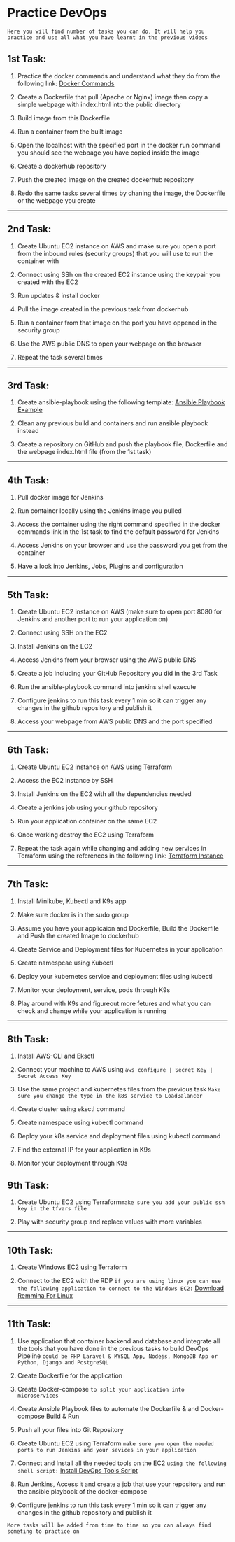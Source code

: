 # Practice DevOps 
``
Here you will find number of tasks you can do, It will help you practice and use all what you have learnt in the previous videos
``
## 1st Task:

1. Practice the docker commands and understand what they do from the following link: [Docker Commands](https://github.com/johnbedeir/Devops-Tools-Documentation/blob/ad43b1d3e66910758d159813e56c495414f24b8d/Docker/Docker_commands.MD)

2. Create a Dockerfile that pull (Apache or Nginx) image then copy a simple webpage with index.html into the public directory

3. Build image from this Dockerfile

4. Run a container from the built image 

5. Open the localhost with the specified port in the docker run command you should see the webpage you have copied inside the image

6. Create a dockerhub repository

7. Push the created image on the created dockerhub repository

8. Redo the same tasks several times by chaning the image, the Dockerfile or the webpage you create
---

## 2nd Task:

1. Create Ubuntu EC2 instance on AWS and make sure you open a port from the inbound rules (security groups) that you will use to run the container with

2. Connect using SSh on the created EC2 instance using the keypair you created with the EC2

3. Run updates & install docker 

4. Pull the image created in the previous task from dockerhub 

5. Run a container from that image on the port you have oppened in the security group 

6. Use the AWS public DNS to open your webpage on the browser

8. Repeat the task several times 
---

## 3rd Task: 

1. Create ansible-playbook using the following template: [Ansible Playbook Example](https://github.com/johnbedeir/Devops-Tools-Documentation/blob/ad43b1d3e66910758d159813e56c495414f24b8d/Ansible-Playbook/ansible-playbook%20(example).yml)

2. Clean any previous build and containers and run ansible playbook instead  

3. Create a repository on GitHub and push the playbook file, Dockerfile and the webpage index.html file (from the 1st task)
---

## 4th Task:

1. Pull docker image for Jenkins

2. Run container locally using the Jenkins image you pulled 

3. Access the container using the right command specified in the docker commands link in the 1st task to find the default password for Jenkins

4. Access Jenkins on your browser and use the password you get from the container

5. Have a look into Jenkins, Jobs, Plugins and configuration 
---

## 5th Task:

1. Create Ubuntu EC2 instance on AWS (make sure to open port 8080 for Jenkins and another port to run your application on)

2. Connect using SSH on the EC2

3. Install Jenkins on the EC2

4. Access Jenkins from your browser using the AWS public DNS

5. Create a job including your GitHub Repository you did in the 3rd Task

6. Run the ansible-playbook command into jenkins shell execute

7. Configure jenkins to run this task every 1 min so it can trigger any changes in the github repository and publish it

8. Access your webpage from AWS public DNS and the port specified
---

## 6th Task:

1. Create Ubuntu EC2 instance on AWS using Terraform

2. Access the EC2 instance by SSH

3. Install Jenkins on the EC2 with all the dependencies needed

4. Create a jenkins job using your github repository 

5. Run your application container on the same EC2 

6. Once working destroy the EC2 using Terraform 

7. Repeat the task again while changing and adding new services in Terraform using the references in the following link: [Terraform Instance](https://registry.terraform.io/providers/hashicorp/aws/latest/docs/resources/instance)
---

## 7th Task:

1. Install Minikube, Kubectl and K9s app 

2. Make sure docker is in the sudo group 

3. Assume you have your applicaion and Dockerfile, Build the Dockerfile and Push the created Image to dockerhub 

4. Create Service and Deployment files for Kubernetes in your application 

5. Create namespcae using Kubectl 

6. Deploy your kubernetes service and deployment files using kubectl 

7. Monitor your deployment, service, pods through K9s 

8. Play around with K9s and figureout more fetures and what you can check and change while your application is running
---

## 8th Task:

1. Install AWS-CLI and Eksctl

2. Connect your machine to AWS using ```aws configure | Secret Key | Secret Access Key```

3. Use the same project and kubernetes files from the previous task ```Make sure you change the type in the k8s service to LoadBalancer```
4. Create cluster using eksctl command
5. Create namespace using kubectl command 
6. Deploy your k8s service and deployment files using kubectl command
7. Find the external IP for your application in K9s
7. Monitor your deployment through K9s

## 9th Task:

1. Create Ubuntu EC2 using Terraform``make sure you add your public ssh key in the tfvars file`` 

2. Play with security group and replace values with more variables  
---

## 10th Task:

1. Create Windows EC2 using Terraform 

2. Connect to the EC2 with the RDP ``if you are using linux you can use the following application to connect to the Windows EC2:`` [Download Remmina For Linux](https://remmina.org/how-to-install-remmina/)  
---
## 11th Task:

1. Use application that container backend and database and integrate all the tools that you have done in the previous tasks to build DevOps Pipeline ``could be PHP Laravel & MYSQL App, Nodejs, MongoDB App or Python, Django and PostgreSQL``

2. Create Dockerfile for the application 

3. Create Docker-compose ``to split your application into microservices``

4. Create Ansible Playbook files to automate the Dockerfile & and Docker-compose Build & Run 

5. Push all your files into Git Repository  

6. Create Ubuntu EC2 using Terraform ``make sure you open the needed ports to run Jenkins and your sevices in your application``

7. Connect and Install all the needed tools on the EC2 ``using the following shell script:`` [Install DevOps Tools Script](https://github.com/johnbedeir/Devops-Tools-Documentation/blob/main/DevOps-Pipeline/install.sh)

8. Run Jenkins, Access it and create a job that use your repository and run the ansible playbook of the docker-compose 

9. Configure jenkins to run this task every 1 min so it can trigger any changes in the github repository and publish it

``
More tasks will be added from time to time so you can always find someting to practice on
``